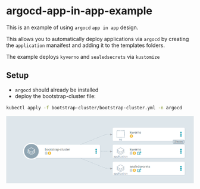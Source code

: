 # argocd-app-in-app-example

This is an example of using `argocd` `app in app` design. 

This allows you to automatically deploy applications via `argocd` by creating the `application` manaifest and adding it to the templates folders.

The example deploys `kyverno` and `sealedsecrets` via `kustomize`

## Setup

- `argocd` should already be installed
- deploy the bootstrap-cluster file:

``` bash
kubectl apply -f bootstrap-cluster/bootstrap-cluster.yml -n argocd
```

![syncing apps](images/init-sync.PNG)
